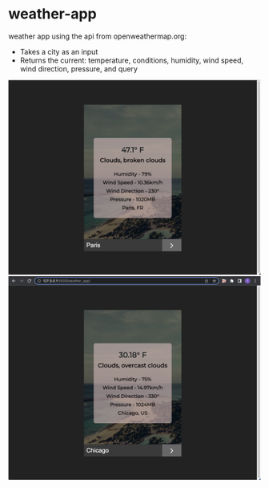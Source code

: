 # weather-app
weather app using the api from openweathermap.org:
- Takes a city as an input
- Returns the current: temperature, conditions, humidity, 
  wind speed, wind direction, pressure, and query 
 
 ![](demo1.png)
 ![](demo2.png)
